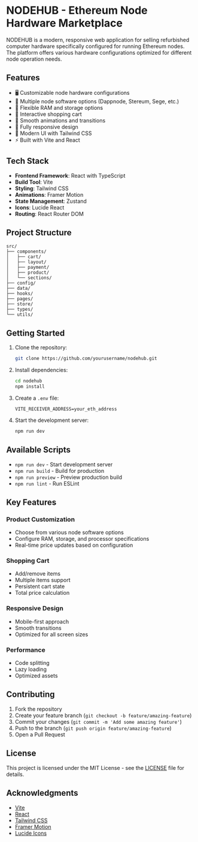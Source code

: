 # NODEHUB - Ethereum Node Hardware Marketplace

NODEHUB is a modern, responsive web application for selling refurbished computer hardware specifically configured for running Ethereum nodes. The platform offers various hardware configurations optimized for different node operation needs.

## Features

- 🖥️ Customizable node hardware configurations
- 🔧 Multiple node software options (Dappnode, Stereum, Sege, etc.)
- 💾 Flexible RAM and storage options
- 🛒 Interactive shopping cart
- 💫 Smooth animations and transitions
- 📱 Fully responsive design
- 🎨 Modern UI with Tailwind CSS
- ⚡ Built with Vite and React

## Tech Stack

- **Frontend Framework**: React with TypeScript
- **Build Tool**: Vite
- **Styling**: Tailwind CSS
- **Animations**: Framer Motion
- **State Management**: Zustand
- **Icons**: Lucide React
- **Routing**: React Router DOM

## Project Structure

```
src/
├── components/
│   ├── cart/
│   ├── layout/
│   ├── payment/
│   ├── product/
│   └── sections/
├── config/
├── data/
├── hooks/
├── pages/
├── store/
├── types/
└── utils/
```

## Getting Started

1. Clone the repository:
   ```bash
   git clone https://github.com/yourusername/nodehub.git
   ```

2. Install dependencies:
   ```bash
   cd nodehub
   npm install
   ```

3. Create a `.env` file:
   ```env
   VITE_RECEIVER_ADDRESS=your_eth_address
   ```

4. Start the development server:
   ```bash
   npm run dev
   ```

## Available Scripts

- `npm run dev` - Start development server
- `npm run build` - Build for production
- `npm run preview` - Preview production build
- `npm run lint` - Run ESLint

## Key Features

### Product Customization
- Choose from various node software options
- Configure RAM, storage, and processor specifications
- Real-time price updates based on configuration

### Shopping Cart
- Add/remove items
- Multiple items support
- Persistent cart state
- Total price calculation

### Responsive Design
- Mobile-first approach
- Smooth transitions
- Optimized for all screen sizes

### Performance
- Code splitting
- Lazy loading
- Optimized assets

## Contributing

1. Fork the repository
2. Create your feature branch (`git checkout -b feature/amazing-feature`)
3. Commit your changes (`git commit -m 'Add some amazing feature'`)
4. Push to the branch (`git push origin feature/amazing-feature`)
5. Open a Pull Request

## License

This project is licensed under the MIT License - see the [LICENSE](LICENSE) file for details.

## Acknowledgments

- [Vite](https://vitejs.dev/)
- [React](https://reactjs.org/)
- [Tailwind CSS](https://tailwindcss.com/)
- [Framer Motion](https://www.framer.com/motion/)
- [Lucide Icons](https://lucide.dev/)
